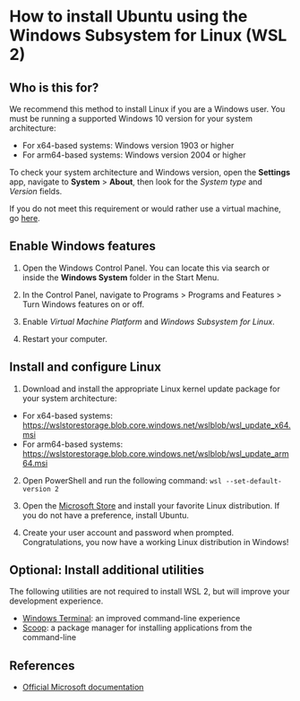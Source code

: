# How to install Ubuntu using the Windows Subsystem for Linux (WSL 2)

## Who is this for?

We recommend this method to install Linux if you are a Windows user. You must be running a supported Windows 10 version for your system architecture:

  * For x64-based systems: Windows version 1903 or higher
  * For arm64-based systems: Windows version 2004 or higher

To check your system architecture and Windows version, open the **Settings** app, navigate to **System** > **About**, then look for the *System type* and *Version* fields.

If you do not meet this requirement or would rather use a virtual machine, go [here](virtualBox.md).

## Enable Windows features

1. Open the Windows Control Panel. You can locate this via search or inside the **Windows System** folder in the Start Menu.

2. In the Control Panel, navigate to Programs > Programs and Features > Turn Windows features on or off.

3. Enable *Virtual Machine Platform* and *Windows Subsystem for Linux*.

4. Restart your computer.

## Install and configure Linux

1. Download and install the appropriate Linux kernel update package for your system architecture:

  * For x64-based systems: https://wslstorestorage.blob.core.windows.net/wslblob/wsl_update_x64.msi
  * For arm64-based systems: https://wslstorestorage.blob.core.windows.net/wslblob/wsl_update_arm64.msi

2. Open PowerShell and run the following command: `wsl --set-default-version 2`

3. Open the [Microsoft Store](https://aka.ms/wslstore) and install your favorite Linux distribution. If you do not have a preference, install Ubuntu.

4. Create your user account and password when prompted. Congratulations, you now have a working Linux distribution in Windows!

## Optional: Install additional utilities

The following utilities are not required to install WSL 2, but will improve your development experience.

  * [Windows Terminal](https://docs.microsoft.com/en-us/windows/terminal/get-started): an improved command-line experience
  * [Scoop](https://scoop.sh/): a package manager for installing applications from the command-line

## References

* [Official Microsoft documentation](https://docs.microsoft.com/en-us/windows/wsl/install-win10)
